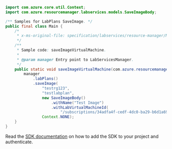 ```java
import com.azure.core.util.Context;
import com.azure.resourcemanager.labservices.models.SaveImageBody;

/** Samples for LabPlans SaveImage. */
public final class Main {
    /*
     * x-ms-original-file: specification/labservices/resource-manager/Microsoft.LabServices/preview/2021-11-15-preview/examples/LabPlans/saveImageVirtualMachine.json
     */
    /**
     * Sample code: saveImageVirtualMachine.
     *
     * @param manager Entry point to LabServicesManager.
     */
    public static void saveImageVirtualMachine(com.azure.resourcemanager.labservices.LabServicesManager manager) {
        manager
            .labPlans()
            .saveImage(
                "testrg123",
                "testlabplan",
                new SaveImageBody()
                    .withName("Test Image")
                    .withLabVirtualMachineId(
                        "/subscriptions/34adfa4f-cedf-4dc0-ba29-b6d1a69ab345/resourceGroups/testrg123/providers/Microsoft.LabServices/labs/testlab/virtualMachines/template"),
                Context.NONE);
    }
}
```

Read the [SDK documentation](https://github.com/Azure/azure-sdk-for-java/blob/azure-resourcemanager-labservices_1.0.0-beta.2/sdk/labservices/azure-resourcemanager-labservices/README.md) on how to add the SDK to your project and authenticate.
